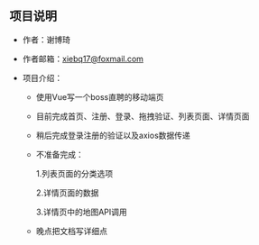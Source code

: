 ## 项目说明

- 作者：谢博琦

- 作者邮箱：[xiebq17@foxmail.com](mailto:xiebq17@foxmail.com)

- 项目介绍：

  - 使用Vue写一个boss直聘的移动端页

  - 目前完成首页、注册、登录、拖拽验证、列表页面、详情页面

  - 稍后完成登录注册的验证以及axios数据传递

  - 不准备完成：

    1.列表页面的分类选项

    2.详情页面的数据

    3.详情页中的地图API调用

  - 晚点把文档写详细点